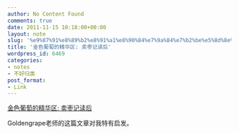 ```yaml
---
author: No Content Found
comments: true
date: 2011-11-15 10:18:00+00:00
layout: note
slug: '%e9%87%91%e8%89%b2%e8%91%a1%e8%90%84%e7%9a%84%e7%b2%be%e5%8d%8e%e5%8c%ba-%e5%8d%96%e6%9e%a3%e8%ae%b0%e8%af%bb%e5%90%8e'
title: '金色葡萄的精华区: 卖枣记读后'
wordpress_id: 6469
categories:
- notes
- 不好归类
post_format:
- Link
---
```


[金色葡萄的精华区: 卖枣记读后](http://goldengrapeblog.blogspot.com/2011/11/blog-post.html)

Goldengrape老师的这篇文章对我特有启发。
